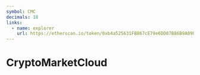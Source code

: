 ```yaml
---
symbol: CMC
decimals: 18
links:
  - name: explorer
    url: https://etherscan.io/token/0xb4a525631FB867cE79e6DD07B86B9A098501acd5
---
```


# CryptoMarketCloud
